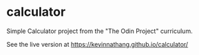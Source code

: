 # calculator

Simple Calculator project from the "The Odin Project" curriculum.

See the live version at https://kevinnathang.github.io/calculator/
